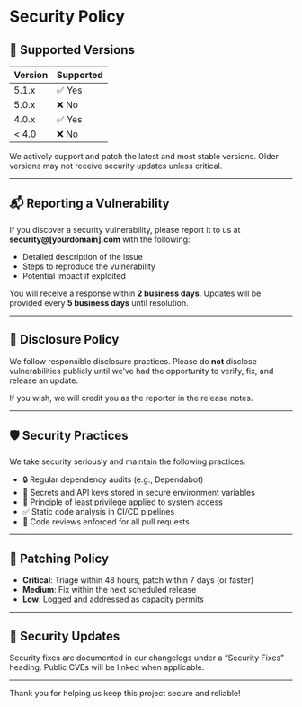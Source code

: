 # Security Policy

## 🔄 Supported Versions

| Version | Supported          |
| ------- | ------------------ |
| 5.1.x   | ✅ Yes              |
| 5.0.x   | ❌ No               |
| 4.0.x   | ✅ Yes              |
| < 4.0   | ❌ No               |

We actively support and patch the latest and most stable versions. Older versions may not receive security updates unless critical.

---

## 📬 Reporting a Vulnerability

If you discover a security vulnerability, please report it to us at **security@[yourdomain].com** with the following:

- Detailed description of the issue
- Steps to reproduce the vulnerability
- Potential impact if exploited

You will receive a response within **2 business days**. Updates will be provided every **5 business days** until resolution.

---

## 🤝 Disclosure Policy

We follow responsible disclosure practices. Please do **not** disclose vulnerabilities publicly until we’ve had the opportunity to verify, fix, and release an update.

If you wish, we will credit you as the reporter in the release notes.

---

## 🛡️ Security Practices

We take security seriously and maintain the following practices:

- 🔒 Regular dependency audits (e.g., Dependabot)
- 🔐 Secrets and API keys stored in secure environment variables
- 👥 Principle of least privilege applied to system access
- ✅ Static code analysis in CI/CD pipelines
- 🔁 Code reviews enforced for all pull requests

---

## 🔧 Patching Policy

- **Critical**: Triage within 48 hours, patch within 7 days (or faster)
- **Medium**: Fix within the next scheduled release
- **Low**: Logged and addressed as capacity permits

---

## 📝 Security Updates

Security fixes are documented in our changelogs under a “Security Fixes” heading. Public CVEs will be linked when applicable.

---

Thank you for helping us keep this project secure and reliable!
